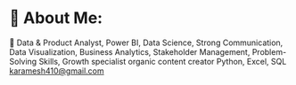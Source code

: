# 💫 About Me:
🌱  Data & Product Analyst, Power BI, Data Science, Strong Communication, Data Visualization, Business Analytics, Stakeholder Management, Problem-Solving Skills, Growth specialist organic content creator Python, Excel, SQL <br>karamesh410@gmail.com


<!-- Proudly created with GPRM ( https://gprm.itsvg.in ) -->
